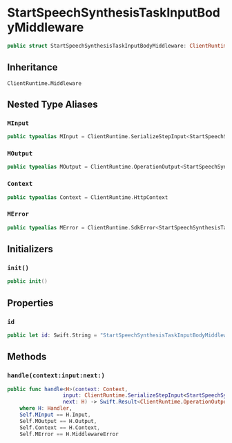 # StartSpeechSynthesisTaskInputBodyMiddleware

``` swift
public struct StartSpeechSynthesisTaskInputBodyMiddleware: ClientRuntime.Middleware 
```

## Inheritance

`ClientRuntime.Middleware`

## Nested Type Aliases

### `MInput`

``` swift
public typealias MInput = ClientRuntime.SerializeStepInput<StartSpeechSynthesisTaskInput>
```

### `MOutput`

``` swift
public typealias MOutput = ClientRuntime.OperationOutput<StartSpeechSynthesisTaskOutputResponse>
```

### `Context`

``` swift
public typealias Context = ClientRuntime.HttpContext
```

### `MError`

``` swift
public typealias MError = ClientRuntime.SdkError<StartSpeechSynthesisTaskOutputError>
```

## Initializers

### `init()`

``` swift
public init() 
```

## Properties

### `id`

``` swift
public let id: Swift.String = "StartSpeechSynthesisTaskInputBodyMiddleware"
```

## Methods

### `handle(context:input:next:)`

``` swift
public func handle<H>(context: Context,
                  input: ClientRuntime.SerializeStepInput<StartSpeechSynthesisTaskInput>,
                  next: H) -> Swift.Result<ClientRuntime.OperationOutput<StartSpeechSynthesisTaskOutputResponse>, MError>
    where H: Handler,
    Self.MInput == H.Input,
    Self.MOutput == H.Output,
    Self.Context == H.Context,
    Self.MError == H.MiddlewareError
```

